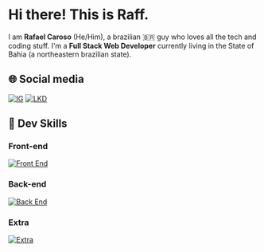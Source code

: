 # Hi there! This is Raff.
I am __Rafael Caroso__ (He/Him), a brazilian 🇧🇷 guy who loves all the tech and coding stuff. I'm a __Full Stack Web Developer__ currently living in the State of Bahia (a northeastern brazilian state).

## 🌐 Social media
[![IG](https://skills.thijs.gg/icons?i=instagram&theme=dark)](https://instagram.com/rafaelcaroso)
[![LKD](https://skills.thijs.gg/icons?i=linkedin&theme=dark)](https://linkedin.com/in/rafael-karoso)

## 🎯 Dev Skills

### Front-end
[![Front End](https://skills.thijs.gg/icons?i=react,jquery,javascript,sass,html,css&theme=dark)](https://rafaelcaroso.com/skills)
### Back-end
[![Back End](https://skills.thijs.gg/icons?i=php,laravel,mysql,nodejs&theme=dark)](https://rafaelcaroso.com/skills)
### Extra
[![Extra](https://skills.thijs.gg/icons?i=linux,git&theme=dark)](https://rafaelcaroso.com/skills)
